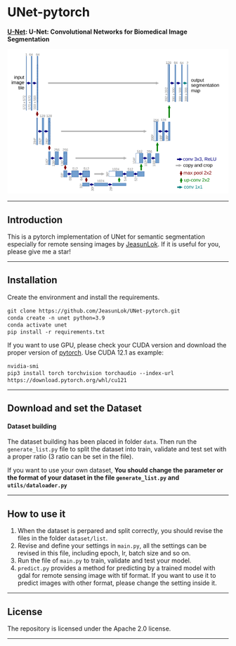 # UNet-pytorch
<b>[U-Net](https://arxiv.org/abs/1505.04597): U-Net: Convolutional Networks for Biomedical Image Segmentation</b>

![](utils/UNet.png)

***
## Introduction
This is a pytorch implementation of UNet for semantic segmentation especially for remote sensing images by [JeasunLok](https://github.com/JeasunLok). If it is useful for you, please give me a star!

***

## Installation
Create the environment and install the requirements.
```
git clone https://github.com/JeasunLok/UNet-pytorch.git
conda create -n unet python=3.9
conda activate unet
pip install -r requirements.txt
```
If you want to use GPU, please check your CUDA version and download the proper version of [pytorch](https://pytorch.org/get-started/locally/). Use CUDA 12.1 as example:
```
nvidia-smi
pip3 install torch torchvision torchaudio --index-url https://download.pytorch.org/whl/cu121
```
***

## Download and set the Dataset
#### Dataset building
The dataset building has been placed in folder ```data```. Then run the ```generate_list.py``` file to split the dataset into train, validate and test set with a proper ratio (3 ratio can be set in the file). 

If you want to use your own dataset, <b>You should change the parameter or the format of your dataset in the file ```generate_list.py``` and ```utils/dataloader.py``` </b> 

***

## How to use it
1. When the dataset is perpared and split correctly, you should revise the files in the folder ```dataset/list```.
2. Revise and define your settings in ```main.py```, all the settings can be revised in this file, including epoch, lr, batch size and so on.
3. Run the file of ```main.py``` to train, validate and test your model.
4. ```predict.py``` provides a method for predicting by a trained model with gdal for remote sensing image with tif format. If you want to use it to predict images with other format, please change the setting inside it.
***

## License
The repository is licensed under the Apache 2.0 license.
***
